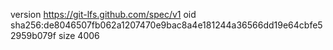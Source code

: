 version https://git-lfs.github.com/spec/v1
oid sha256:de8046507fb062a1207470e9bac8a4e181244a36566dd19e64cbfe52959b079f
size 4006
